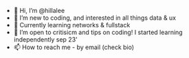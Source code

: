 - 👋 Hi, I’m @hillalee
- 👀 I’m new to coding, and interested in all things data & ux 
- 🌱 Currently learning networks & fullstack
- 💞️ I’m open to critisicm and tips on coding! I started learning independently sep 23'
- 📫 How to reach me - by email (check bio) 

<!---
hillalee/hillalee is a ✨ special ✨ repository because its `README.md` (this file) appears on your GitHub profile.
You can click the Preview link to take a look at your changes.
--->

